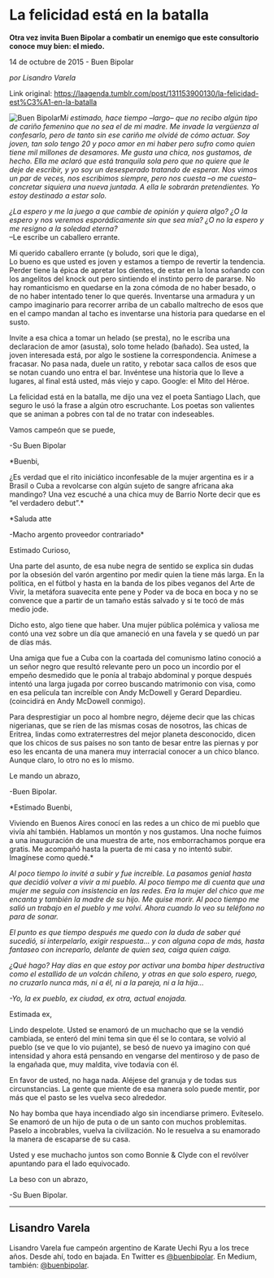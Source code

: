 # La felicidad está en la batalla

**Otra vez invita Buen Bipolar a combatir un enemigo que este consultorio conoce muy bien: el miedo.**

14 de octubre de 2015 - Buen Bipolar

_por Lisandro Varela_

Link original: https://laagenda.tumblr.com/post/131153900130/la-felicidad-est%C3%A1-en-la-batalla

![Buen Bipolar](https://64.media.tumblr.com/f5183e7bf8bb3861c4cce5bc074333a6/tumblr_inline_pb16r7kXw61t6q87u_500.jpg)M*i estimado, hace tiempo –largo– que no recibo algún tipo de cariño femenino que no sea el de mi madre. Me invade la vergüenza al confesarlo, pero de tanto sin ese cariño me olvidé de cómo actuar. Soy joven, tan solo tengo 20 y poco amor en mi haber pero sufro como quien tiene mil millones de desamores. Me gusta una chica, nos gustamos, de hecho. Ella me aclaró que está tranquila sola pero que no quiere que le deje de escribir, y yo soy un desesperado tratando de esperar. Nos vimos un par de veces, nos escribimos siempre, pero nos cuesta –o me cuesta– concretar siquiera una nueva juntada.
A ella le sobrarán pretendientes. Yo estoy destinado a estar solo.*

*¿La espero y me la juego a que cambie de opinión y quiera algo? ¿O la espero y nos veremos esporádicamente sin que sea mía? ¿O no la espero y me resigno a la soledad eterna?*   
–Le escribe un caballero errante.

Mi querido caballero errante (y boludo, sori que le diga),  
 Lo bueno es que usted es joven y estamos a tiempo de revertir la tendencia. Perder tiene la épica de apretar los dientes, de estar en la lona soñando con los angelitos del knock out pero sintiendo el instinto perro de pararse. No hay romanticismo en quedarse en la zona cómoda de no haber besado, o de no haber intentado tener lo que querés. Inventarse una armadura y un campo imaginario para recorrer arriba de un caballo maltrecho de esos que en el campo mandan al tacho es inventarse una historia para quedarse en el susto.


Invite a esa chica a tomar un helado (se presta), no le escriba una declaracion de amor (asusta), solo tome helado (bañado). Sea usted, la joven interesada está, por algo le sostiene la correspondencia. Anímese a fracasar. No pasa nada, duele un ratito, y rebotar saca callos de esos que se notan cuando uno entra el bar. Invéntese una historia que lo lleve a lugares, al final está usted, más viejo y capo. Google: el Mito del Héroe.


La felicidad está en la batalla, me dijo una vez el poeta Santiago Llach, que seguro le usó la frase a algún otro escruchante. Los poetas son valientes que se animan a pobres con tal de no tratar con indeseables.


Vamos campeón que se puede,  


-Su Buen Bipolar

*Buenbi,  


¿Es verdad que el rito iniciático inconfesable de la mujer argentina es ir a Brasil o Cuba a revolcarse con algún sujeto de sangre africana aka mandingo? Una vez escuché a una chica muy de Barrio Norte decir que es “el verdadero debut”.*

*Saluda atte  


-Macho argento proveedor contrariado*

Estimado Curioso,  


Una parte del asunto, de esa nube negra de sentido se explica sin dudas por la obsesión del varón argentino por medir quien la tiene más larga. En la política, en el fútbol y hasta en la banda de los pibes veganos del Arte de Vivir, la metáfora suavecita ente pene y Poder va de boca en boca y no se convence que a partir de un tamaño estás salvado y si te tocó de más medio jode.

Dicho esto, algo tiene que haber. Una mujer pública polémica y valiosa me contó una vez sobre un día que amaneció en una favela y se quedó un par de días más.


Una amiga que fue a Cuba con la coartada del comunismo latino conoció a un señor negro que resultó relevante pero un poco un incordio por el empeño desmedido que le ponía al trabajo abdominal y porque después intentó una larga jugada por correo buscando matrimonio con visa, como en esa película tan increíble con Andy McDowell y Gerard Depardieu. (coincidirá en Andy McDowell conmigo).


Para desprestigiar un poco al hombre negro, déjeme decir que las chicas nigerianas, que se ríen de las mismas cosas de nosotros, las chicas de Eritrea, lindas como extraterrestres del mejor planeta desconocido, dicen que los chicos de sus países no son tanto de besar entre las piernas y por eso les encanta de una manera muy interracial conocer a un chico blanco. Aunque claro, lo otro no es lo mismo.


Le mando un abrazo,  


-Buen Bipolar.

*Estimado Buenbi,  


Viviendo en Buenos Aires conocí en las redes a un chico de mi pueblo que vivía ahí también. Hablamos un montón y nos gustamos. Una noche fuimos a una inauguración de una muestra de arte, nos emborrachamos porque era gratis. Me acompañó hasta la puerta de mi casa y no intentó subir. Imagínese como quedé.*

*Al poco tiempo lo invité a subir y fue increíble. La pasamos genial hasta que decidió volver a vivir a mi pueblo. Al poco tiempo me di cuenta que una mujer me seguìa con insistencia en las redes. Era la mujer del chico que me encanta y también la madre de su hijo. Me quise morir. Al poco tiempo me salió un trabajo en el pueblo y me volví. Ahora cuando lo veo su teléfono no para de sonar.*

*El punto es que tiempo después me quedo con la duda de saber qué sucedió, si interpelarlo, exigir respuesta… y con alguna copa de más, hasta fantaseo con increparlo, delante de quien sea, caiga quien caiga.*

*¿Qué hago? Hay días en que estoy por activar una bomba hiper destructiva como el estallido de un volcán chileno, y otras en que solo espero, ruego, no cruzarlo nunca más, ni a él, ni a la pareja, ni a la hija…*

*-Yo, la ex pueblo, ex ciudad, ex otra, actual enojada.*

Estimada ex,  


Lindo despelote. Usted se enamoró de un muchacho que se la vendió cambiada, se enteró del mini tema sin que él se lo contara, se volvió al pueblo (se ve que lo vio pujante), se besó de nuevo ya imagino con qué intensidad y ahora está pensando en vengarse del mentiroso y de paso de la engañada que, muy maldita, vive todavía con él.


En favor de usted, no haga nada. Aléjese del granuja y de todas sus circunstancias. La gente que miente de esa manera solo puede mentir, por más que el pasto se les vuelva seco alrededor.


No hay bomba que haya incendiado algo sin incendiarse primero. Evíteselo. Se enamoró de un hijo de puta o de un santo con muchos problemitas. Paselo a incobrables, vuelva la civilización. No le resuelva a su enamorado la manera de escaparse de su casa.



Usted y ese muchacho juntos son como Bonnie & Clyde con el revólver apuntando para el lado equivocado.


La beso con un abrazo,  


-Su Buen Bipolar.

  




---

 Lisandro Varela
----------------

 Lisandro Varela fue campeón argentino de Karate Uechi Ryu a los trece años. Desde ahí, todo en bajada. En Twitter es [@buenbipolar](http://www.twitter.com/buenbipolar). En Medium, también: [@buenbipolar](https://medium.com/@buenbipolar). 

